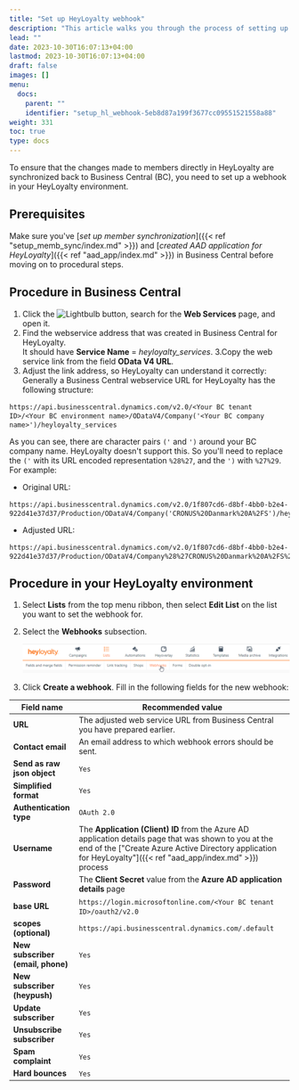 ```yaml
---
title: "Set up HeyLoyalty webhook"
description: "This article walks you through the process of setting up a webhook at HeyLoyalty that is needed for sending changes done to members directly in HeyLoyalty to Business Central."
lead: ""
date: 2023-10-30T16:07:13+04:00
lastmod: 2023-10-30T16:07:13+04:00
draft: false
images: []
menu:
  docs:
    parent: ""
    identifier: "setup_hl_webhook-5eb8d87a199f3677cc09551521558a88"
weight: 331
toc: true
type: docs
---
```


To ensure that the changes made to members directly in HeyLoyalty are synchronized back to Business Central (BC), you need to set up a webhook in your HeyLoyalty environment.

## Prerequisites

Make sure you've [*set up member synchronization*]({{< ref "setup_memb_sync/index.md" >}}) and [*created AAD application for HeyLoyalty*]({{< ref "aad_app/index.md" >}}) in Business Central before moving on to procedural steps.

## Procedure in Business Central

1. Click the ![Lightbulb](Lightbulb_icon.PNG) button, search for the **Web Services** page, and open it.
2. Find the webservice address that was created in Business Central for HeyLoyalty.        
   It should have **Service Name** = *heyloyalty_services*.
3.Copy the web service link from the field **OData V4 URL**.
4. Adjust the link address, so HeyLoyalty can understand it correctly:     
   Generally a Business Central webservice URL for HeyLoyalty has the following structure:
  ```URL
  https://api.businesscentral.dynamics.com/v2.0/<Your BC tenant ID>/<Your BC environment name>/ODataV4/Company('<Your BC company name>')/heyloyalty_services
  ```
  As you can see, there are character pairs `('` and `')` around your BC company name. HeyLoyalty doesn't support this. So you'll need to replace the `('` with its URL encoded representation `%28%27`, and the `')` with `%27%29`. For example:

  - Original URL:
   ```
   https://api.businesscentral.dynamics.com/v2.0/1f807cd6-d8bf-4bb0-b2e4-922d41e37d37/Production/ODataV4/Company('CRONUS%20Danmark%20A%2FS')/heyloyalty_services
   ```
  - Adjusted URL:
   ```
   https://api.businesscentral.dynamics.com/v2.0/1f807cd6-d8bf-4bb0-b2e4-922d41e37d37/Production/ODataV4/Company%28%27CRONUS%20Danmark%20A%2FS%27%29/heyloyalty_services
```

## Procedure in your HeyLoyalty environment

1. Select **Lists** from the top menu ribbon, then select **Edit List** on the list you want to set the webhook for.
2. Select the **Webhooks** subsection.

   !["Webhooks" subsection of a HeyLoyalty list](Images/HLWebhooks.png)

3. Click **Create a webhook**. Fill in the following fields for the new webhook:     

| Field name | Recommended value |
|------------|---------------------------|
| **URL** | The adjusted web service URL from Business Central you have prepared earlier. |
| **Contact email** | An email address to which webhook errors should be sent. |
| **Send as raw json object** | `Yes` |
| **Simplified format** | `Yes` |
| **Authentication type** | `OAuth 2.0` |
| **Username** | The **Application (Client) ID** from the Azure AD application details page that was shown to you at the end of the ["Create Azure Active Directory application for HeyLoyalty"]({{< ref "aad_app/index.md" >}}) process |
| **Password** | The **Client Secret** value from the **Azure AD application details** page |
| **base URL** | `https://login.microsoftonline.com/<Your BC tenant ID>/oauth2/v2.0` |
| **scopes (optional)** | `https://api.businesscentral.dynamics.com/.default` |
| **New subscriber (email, phone)** | `Yes` |
| **New subscriber (heypush)** | `Yes` |
| **Update subscriber** | `Yes` |
| **Unsubscribe subscriber** | `Yes` |
| **Spam complaint** | `Yes` |
| **Hard bounces** | `Yes` |
